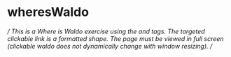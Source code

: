 # wheresWaldo

*/ This is a Where is Waldo exercise using the <area> and <map> tags. 
The targeted clickable link is a formatted shape.
The page must be viewed in full screen (clickable waldo does not dynamically change with window resizing). /*

